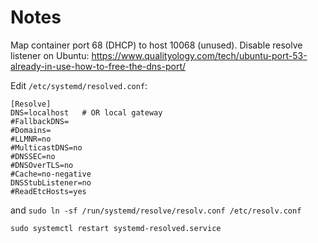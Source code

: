 # Notes

Map container port 68 (DHCP) to host 10068 (unused).
Disable resolve listener on Ubuntu: https://www.qualityology.com/tech/ubuntu-port-53-already-in-use-how-to-free-the-dns-port/

Edit `/etc/systemd/resolved.conf`:
```
[Resolve]
DNS=localhost   # OR local gateway
#FallbackDNS=
#Domains=
#LLMNR=no
#MulticastDNS=no
#DNSSEC=no
#DNSOverTLS=no
#Cache=no-negative
DNSStubListener=no 
#ReadEtcHosts=yes
```

and `sudo ln -sf /run/systemd/resolve/resolv.conf /etc/resolv.conf`

`sudo systemctl restart systemd-resolved.service`
